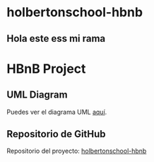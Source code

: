 # holbertonschool-hbnb

<h2>Hola este ess mi rama</h2>

# HBnB Project

## UML Diagram

Puedes ver el diagrama UML [aquí](URL_DE_TU_DIAGRAMA).

## Repositorio de GitHub

Repositorio del proyecto: [holbertonschool-hbnb](URL_DE_TU_REPOSITORIO)
